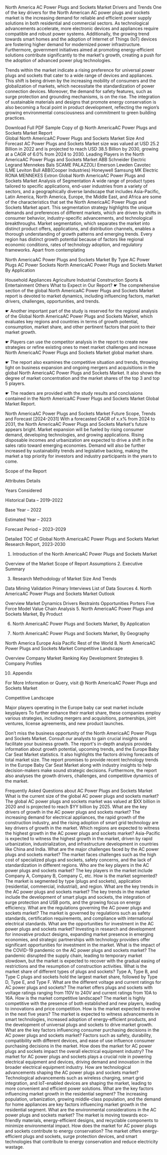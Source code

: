 North America AC Power Plugs and Sockets Market Drivers and Trends
One of the key drivers for the North American AC power plugs and sockets market is the increasing demand for reliable and efficient power supply solutions in both residential and commercial sectors. As technological advancements accelerate, more electronic devices and appliances require compatible and robust power systems. Additionally, the growing trend towards smart homes and the adoption of Internet of Things (IoT) devices are fostering higher demand for modernized power infrastructure. Furthermore, government initiatives aimed at promoting energy-efficient solutions contribute significantly to the market's growth, creating a push for the adoption of advanced power plug technologies.

Trends within the market indicate a rising preference for universal power plugs and sockets that cater to a wide range of devices and appliances. This shift is being driven by the increasing mobility of consumers and the globalization of markets, which necessitate the standardization of power connection devices. Moreover, the demand for safety features, such as surge protection and grounding mechanisms, is on the rise. The integration of sustainable materials and designs that promote energy conservation is also becoming a focal point in product development, reflecting the region’s growing environmental consciousness and commitment to green building practices.

Download Full PDF Sample Copy of @ North AmericaAC Power Plugs and Sockets Market Report  
Global North AmericaAC Power Plugs and Sockets Market Size And Forecast
AC Power Plugs and Sockets Market size was valued at USD 25.2 Billion in 2022 and is projected to reach USD 38.5 Billion by 2030, growing at a CAGR of 6.0% from 2024 to 2030.
Leading Players in the North AmericaAC Power Plugs and Sockets Market
ABB
Schneider Electric
Legrand
Mennekes
Bals
SCAME
PALAZZOLI
Emerson
Lewden
Cavotec
ILME
Leviton
Bull
ABB(Cooper Industries)
Honeywell
Samsung
MK Electric
RONA
MENNEKES
Extron
Global North AmericaAC Power Plugs and Sockets Market Analysis of Segmentation
A wide range of product types tailored to specific applications, end-user industries from a variety of sectors, and a geographically diverse landscape that includes Asia-Pacific, Latin America, North America, Europe, the Middle East, and Africa are some of the characteristics that set the North AmericaAC Power Plugs and Sockets Market apart. This segmentation strategy highlights the unique demands and preferences of different markets, which are driven by shifts in consumer behavior, industry-specific advancements, and technological breakthroughs. Market segmentation, which separates the market into distinct product offers, applications, and distribution channels, enables a thorough understanding of growth patterns and emerging trends. Every region has distinct growth potential because of factors like regional economic conditions, rates of technology adoption, and regulatory frameworks. Apart from contemplating

North AmericaAC Power Plugs and Sockets Market By Type
AC Power Plugs
AC Power Sockets
North AmericaAC Power Plugs and Sockets Market By Application

Household Appliances
Agriculture
Industrial
Construction
Sports & Entertainment
Others
What to Expect in Our Report?
☛ The comprehensive section of the global North AmericaAC Power Plugs and Sockets Market report is devoted to market dynamics, including influencing factors, market drivers, challenges, opportunities, and trends.

☛ Another important part of the study is reserved for the regional analysis of the Global North AmericaAC Power Plugs and Sockets Market, which evaluates key regions and countries in terms of growth potential, consumption, market share, and other pertinent factors that point to their market growth.

☛ Players can use the competitor analysis in the report to create new strategies or refine existing ones to meet market challenges and increase North AmericaAC Power Plugs and Sockets Market global market share.

☛ The report also examines the competitive situation and trends, throwing light on business expansion and ongoing mergers and acquisitions in the global North AmericaAC Power Plugs and Sockets Market. It also shows the degree of market concentration and the market shares of the top 3 and top 5 players.

☛ The readers are provided with the study results and conclusions contained in the North AmericaAC Power Plugs and Sockets Market Global Market Report.

North AmericaAC Power Plugs and Sockets Market Future Scope, Trends and Forecast [2024-2031]
With a forecasted CAGR of x.x% from 2024 to 2031, the North AmericaAC Power Plugs and Sockets Market's future appears bright. Market expansion will be fueled by rising consumer demand, developing technologies, and growing applications. Rising disposable incomes and urbanization are expected to drive a shift in the sales ratio toward emerging economies. Demand will also be further increased by sustainability trends and legislative backing, making the market a top priority for investors and industry participants in the years to come.

Scope of the Report

Attributes Details

Years Considered

Historical Data – 2019–2022

Base Year – 2022

Estimated Year – 2023

Forecast Period – 2023–2029

Detailed TOC of Global North AmericaAC Power Plugs and Sockets Market Research Report, 2023-2030
1. Introduction of the North AmericaAC Power Plugs and Sockets Market

Overview of the Market
Scope of Report
Assumptions
2. Executive Summary

3. Research Methodology of Market Size And Trends

Data Mining
Validation
Primary Interviews
List of Data Sources
4. North AmericaAC Power Plugs and Sockets Market Outlook

Overview
Market Dynamics
Drivers
Restraints
Opportunities
Porters Five Force Model
Value Chain Analysis
5. North AmericaAC Power Plugs and Sockets Market, By Product

6. North AmericaAC Power Plugs and Sockets Market, By Application

7. North AmericaAC Power Plugs and Sockets Market, By Geography

North America
Europe
Asia Pacific
Rest of the World
8. North AmericaAC Power Plugs and Sockets Market Competitive Landscape

Overview
Company Market Ranking
Key Development Strategies
9. Company Profiles

10. Appendix

For More Information or Query, visit @ North AmericaAC Power Plugs and Sockets Market

Competitive Landscape

Major players operating in the Europe baby car seat market include keyplayers To further enhance their market share, these companies employ various strategies, including mergers and acquisitions, partnerships, joint ventures, license agreements, and new product launches.

Don’t miss the business opportunity of the North AmericaAC Power Plugs and Sockets Market. Consult our analysts to gain crucial insights and facilitate your business growth.
The report's in-depth analysis provides information about growth potential, upcoming trends, and the Europe Baby Car Seat Market statistics. It also highlights the factors driving forecasts of total market size. The report promises to provide recent technology trends in the Europe Baby Car Seat Market along with industry insights to help decision-makers make sound strategic decisions. Furthermore, the report also analyses the growth drivers, challenges, and competitive dynamics of the market.

Frequently Asked Questions about AC Power Plugs and Sockets Market
What is the current size of the global AC power plugs and sockets market?
The global AC power plugs and sockets market was valued at $XX billion in 2020 and is projected to reach $YY billion by 2025.
What are the key drivers of growth in the AC power plugs and sockets market?
The increasing demand for electrical appliances, the rapid growth of the construction industry, and the rising adoption of smart grid technology are key drivers of growth in the market.
Which regions are expected to witness the highest growth in the AC power plugs and sockets market?
Asia-Pacific is expected to witness the highest growth in the market, driven by rapid urbanization, industrialization, and infrastructure development in countries like China and India.
What are the major challenges faced by the AC power plugs and sockets market?
The market faces challenges such as the high cost of specialized plugs and sockets, safety concerns, and the lack of standardization in different regions.
Who are the key players in the AC power plugs and sockets market?
The key players in the market include Company A, Company B, Company C, etc.
How is the market segmented?
The market is segmented by type (plugs and sockets), application (residential, commercial, industrial), and region.
What are the key trends in the AC power plugs and sockets market?
The key trends in the market include the development of smart plugs and sockets, the integration of surge protection and USB ports, and the growing focus on energy efficiency.
What are the regulations governing the AC power plugs and sockets market?
The market is governed by regulations such as safety standards, certification requirements, and compliance with international electrical standards.
What are the opportunities for investment in the AC power plugs and sockets market?
Investing in research and development for innovative product designs, expanding market presence in emerging economies, and strategic partnerships with technology providers offer significant opportunities for investment in the market.
What is the impact of the COVID-19 pandemic on the AC power plugs and sockets market?
The pandemic disrupted the supply chain, leading to temporary market slowdown, but the market is expected to recover with the gradual easing of restrictions and the resumption of construction activities.
What is the market share of different types of plugs and sockets?
Type A, Type B, and Type C plugs and sockets hold the largest market share, followed by Type D, Type E, and Type F.
What are the different voltage and current ratings for AC power plugs and sockets?
The market offers plugs and sockets with voltage ratings ranging from 110V to 240V and current ratings from 10A to 16A.
How is the market competitive landscape?
The market is highly competitive with the presence of both established and new players, leading to innovations and price competition.
How is the market expected to evolve in the next five years?
The market is expected to witness advancements in smart technologies, increased adoption of energy-efficient products, and the development of universal plugs and sockets to drive market growth.
What are the key factors influencing consumer purchasing decisions in the AC power plugs and sockets market?
Factors such as safety, durability, compatibility with different devices, and ease of use influence consumer purchasing decisions in the market.
How does the market for AC power plugs and sockets impact the overall electrical equipment industry?
The market for AC power plugs and sockets plays a crucial role in powering electrical equipment and devices, driving demand and innovation in the broader electrical equipment industry.
How are technological advancements shaping the AC power plugs and sockets market?
Technological advancements such as wireless charging, smart grid integration, and IoT-enabled devices are shaping the market, leading to more convenient and efficient power solutions.
What are the key factors influencing market growth in the residential segment?
The increasing population, urbanization, growing middle-class population, and the demand for home appliances are key factors influencing market growth in the residential segment.
What are the environmental considerations in the AC power plugs and sockets market?
The market is moving towards eco-friendly materials, energy-efficient designs, and recyclable components to minimize environmental impact.
How does the market for AC power plugs and sockets contribute to energy conservation?
The market offers energy-efficient plugs and sockets, surge protection devices, and smart technologies that contribute to energy conservation and reduce electricity wastage.

